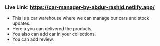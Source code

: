 ### Live Link: https://car-manager-by-abdur-rashid.netlify.app/

- This is a car warehouse where we can manage our cars and stock updates.
- Here a you can delivered the products.
- You also can add car in your collections.
- You can add review.
